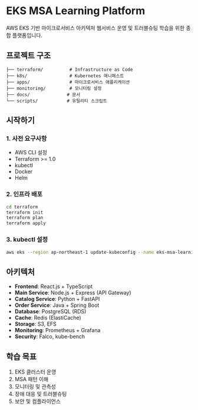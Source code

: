 # EKS MSA Learning Platform

AWS EKS 기반 마이크로서비스 아키텍처 웹서비스 운영 및 트러블슈팅 학습을 위한 종합 플랫폼입니다.

## 프로젝트 구조

```
├── terraform/          # Infrastructure as Code
├── k8s/                # Kubernetes 매니페스트
├── apps/               # 마이크로서비스 애플리케이션
├── monitoring/         # 모니터링 설정
├── docs/              # 문서
└── scripts/           # 유틸리티 스크립트
```

## 시작하기

### 1. 사전 요구사항
- AWS CLI 설정
- Terraform >= 1.0
- kubectl
- Docker
- Helm

### 2. 인프라 배포
```bash
cd terraform
terraform init
terraform plan
terraform apply
```

### 3. kubectl 설정
```bash
aws eks --region ap-northeast-1 update-kubeconfig --name eks-msa-learning-dev
```

## 아키텍처

- **Frontend**: React.js + TypeScript
- **Main Service**: Node.js + Express (API Gateway)
- **Catalog Service**: Python + FastAPI
- **Order Service**: Java + Spring Boot
- **Database**: PostgreSQL (RDS)
- **Cache**: Redis (ElastiCache)
- **Storage**: S3, EFS
- **Monitoring**: Prometheus + Grafana
- **Security**: Falco, kube-bench

## 학습 목표

1. EKS 클러스터 운영
2. MSA 패턴 이해
3. 모니터링 및 관측성
4. 장애 대응 및 트러블슈팅
5. 보안 및 컴플라이언스